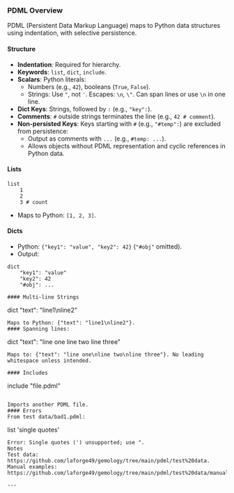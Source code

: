 ### PDML Overview

PDML (Persistent Data Markup Language) maps to Python data structures using indentation, with selective persistence.

#### Structure
- **Indentation**: Required for hierarchy.
- **Keywords**: `list`, `dict`, `include`.
- **Scalars**: Python literals:
  - Numbers (e.g., `42`), booleans (`True`, `False`).
  - Strings: Use `"`, not `'`. Escapes: `\n`, `\"`. Can span lines or use `\n` in one line.
- **Dict Keys**: Strings, followed by `:` (e.g., `"key":`).
- **Comments**: `#` outside strings terminates the line (e.g., `42 # comment`).
- **Non-persisted Keys**: Keys starting with `#` (e.g., `"#temp":`) are excluded from persistence:
  - Output as comments with `...` (e.g., `#temp: ...`).
  - Allows objects without PDML representation and cyclic references in Python data.

#### Lists
```
list
    1
    2
    3 # count
```

- Maps to Python: `[1, 2, 3]`.

#### Dicts
- Python: `{"key1": "value", "key2": 42}` (`"#obj"` omitted).
- Output: 
```
dict
    "key1": "value"
    "key2": 42
    "#obj": ...

#### Multi-line Strings 
```
dict
    "text": "line1\nline2"
```
Maps to Python: {"text": "line1\nline2"}.
#### Spanning lines:
```
dict
    "text": "line one
line two
line three"
```
Maps to: {"text": "line one\nline two\nline three"}. No leading whitespace unless intended.

#### Includes
```
include
    "file.pdml"
```

Imports another PDML file.
#### Errors
From test data/bad1.pdml:

```
list
    'single quotes'
```
Error: Single quotes (') unsupported; use ".
Notes
Test data: https://github.com/laforge49/gemology/tree/main/pdml/test%20data.
Manual examples: https://github.com/laforge49/gemology/tree/main/pdml/test%20data/manual.

---
